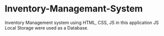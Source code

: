 # Inventory-Managemant-System

Inventory Management system using HTML, CSS, JS in this application JS Local Storage were used as a Database.
